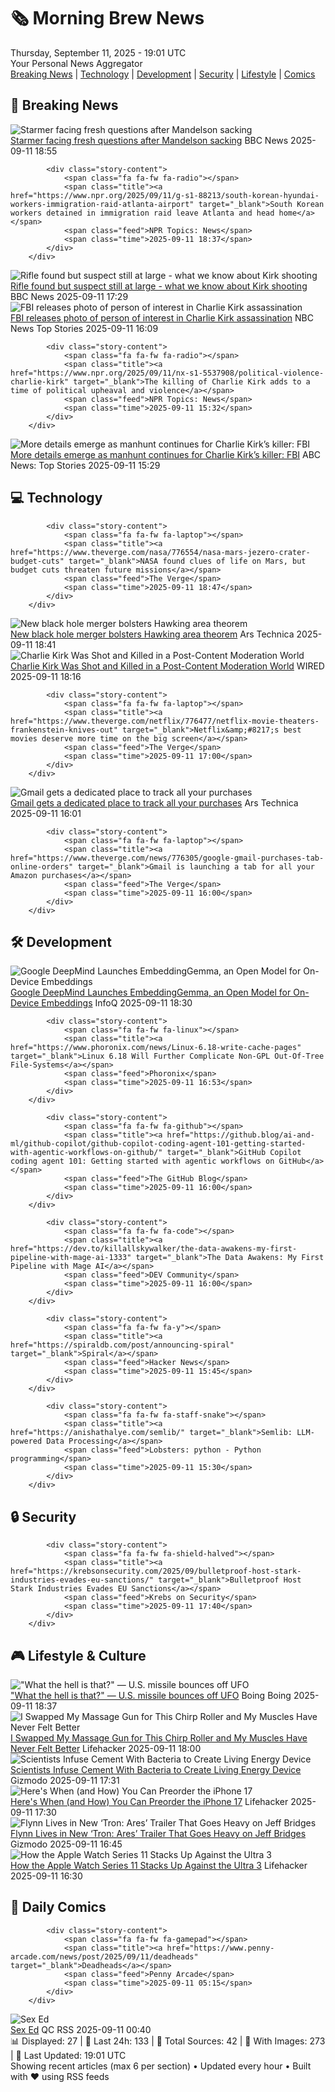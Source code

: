 <!-- Processing 54 RSS feeds at 2025-09-11 19:01:27 UTC -->
<!-- Processing: Poorly Drawn Lines -->
<!-- Processing: Garfield -->
<!-- Processing: Dilbert -->
<!-- Processing: Questionable Content -->
<!-- Processing: Girl Genius -->
<!-- Processing: CNN Top Stories -->
<!-- Processing: BBC World News -->
<!-- Processing: BBC Breaking News -->
<!-- Processing: NPR News -->
<!-- Processing: CBC News -->
<!-- Error processing https://rss.cbc.ca/lineup/topstories.xml: The read operation timed out -->
<!-- Processing: Reuters World News -->
<!-- Processing: Associated Press Breaking -->
<!-- Processing: NBC News Breaking -->
<!-- Processing: The Verge -->
<!-- Processing: Ars Technica -->
<!-- Processing: O'Reilly Radar -->
<!-- Processing: WIRED -->
<!-- Processing: StackOverflow Blog -->
<!-- Processing: Phoronix Linux News -->
<!-- Processing: It's FOSS -->
<!-- Error processing https://itsfoss.com/rss/: The read operation timed out -->
<!-- Processing: DistroWatch -->
<!-- Processing: Red Hat Blog -->
<!-- Processing: Ubuntu Blog -->
<!-- Processing: GitLab Blog -->
<!-- Processing: InfoQ -->
<!-- Processing: Coding Horror -->
<!-- Processing: The Pragmatic Engineer -->
<!-- Processing: Lifehacker -->
<!-- Processing: Boing Boing -->
<!-- Processing: Krebs on Security -->
<!-- Processing: Schneier on Security -->
<!-- Generated 9 new posts out of 31 feeds processed -->
<div class="newspaper-header">
    <h1 class="newspaper-title">🗞️ Morning Brew News</h1>
    <div class="newspaper-date">Thursday, September 11, 2025 - 19:01 UTC</div>
    <div class="newspaper-subtitle">Your Personal News Aggregator</div>
</div>

<div class="newspaper-nav">
    <a href="#breaking">Breaking News</a> |
    <a href="#tech">Technology</a> |
    <a href="#dev">Development</a> |
    <a href="#security">Security</a> |
    <a href="#lifestyle">Lifestyle</a> |
    <a href="#webcomics">Comics</a>
</div>

<div class="news-section breaking-news" id="breaking">
<h2 class="section-header">🚨 Breaking News</h2>
<div class="stories-container">
<div class="story">
            <img src="https://ichef.bbci.co.uk/ace/standard/240/cpsprodpb/2484/live/4a3c56a0-8ef7-11f0-ad1d-477615c292d0.jpg" alt="Starmer facing fresh questions after Mandelson sacking" class="story-image" loading="lazy" onerror="this.style.display='none'">
            <div class="story-content">
                <span class="fa fa-fw fa-flag"></span>
                <span class="title"><a href="https://www.bbc.com/news/articles/cy0v81zeggko?at_medium=RSS&at_campaign=rss" target="_blank">Starmer facing fresh questions after Mandelson sacking</a></span>
                <span class="feed">BBC News</span>
                <span class="time">2025-09-11 18:55</span>
            </div>
        </div>
<div class="story">
            
            <div class="story-content">
                <span class="fa fa-fw fa-radio"></span>
                <span class="title"><a href="https://www.npr.org/2025/09/11/g-s1-88213/south-korean-hyundai-workers-immigration-raid-atlanta-airport" target="_blank">South Korean workers detained in immigration raid leave Atlanta and head home</a></span>
                <span class="feed">NPR Topics: News</span>
                <span class="time">2025-09-11 18:37</span>
            </div>
        </div>
<div class="story">
            <img src="https://ichef.bbci.co.uk/ace/standard/240/cpsprodpb/b2cd/live/f6e3f740-8f0c-11f0-84c8-99de564f0440.png" alt="Rifle found but suspect still at large - what we know about Kirk shooting" class="story-image" loading="lazy" onerror="this.style.display='none'">
            <div class="story-content">
                <span class="fa fa-fw fa-earth-americas"></span>
                <span class="title"><a href="https://www.bbc.com/news/articles/cy04p4x21e5o?at_medium=RSS&at_campaign=rss" target="_blank">Rifle found but suspect still at large - what we know about Kirk shooting</a></span>
                <span class="feed">BBC News</span>
                <span class="time">2025-09-11 17:29</span>
            </div>
        </div>
<div class="story">
            <img src="https://media-cldnry.s-nbcnews.com/image/upload/t_fit_1500w/mpx/2704722219/2025_09/1757606946802_now_daily_a_patterson_poi_photo_250911_1920x1080-803lyu.jpg" alt="FBI releases photo of person of interest in Charlie Kirk assassination" class="story-image" loading="lazy" onerror="this.style.display='none'">
            <div class="story-content">
                <span class="fa fa-fw fa-broadcast-tower"></span>
                <span class="title"><a href="https://www.nbcnews.com/now/video/fbi-releases-photo-of-person-of-interest-in-charlie-kirk-assassination-247379013580" target="_blank">FBI releases photo of person of interest in Charlie Kirk assassination</a></span>
                <span class="feed">NBC News Top Stories</span>
                <span class="time">2025-09-11 16:09</span>
            </div>
        </div>
<div class="story">
            
            <div class="story-content">
                <span class="fa fa-fw fa-radio"></span>
                <span class="title"><a href="https://www.npr.org/2025/09/11/nx-s1-5537908/political-violence-charlie-kirk" target="_blank">The killing of Charlie Kirk adds to a time of political upheaval and violence</a></span>
                <span class="feed">NPR Topics: News</span>
                <span class="time">2025-09-11 15:32</span>
            </div>
        </div>
<div class="story">
            <img src="https://s.abcnews.com/images/Politics/charlie-kirk-speaking-gty-jt-250910_1757547358804_hpMain_4x3t_384.jpg" alt="More details emerge as manhunt continues for Charlie Kirk’s killer: FBI" class="story-image" loading="lazy" onerror="this.style.display='none'">
            <div class="story-content">
                <span class="fa fa-fw fa-tv"></span>
                <span class="title"><a href="https://abcnews.go.com/US/charlie-kirk-shooting-fbi-appeals-tips-manhunt-continues/story?id=125469211" target="_blank">More details emerge as manhunt continues for Charlie Kirk’s killer: FBI</a></span>
                <span class="feed">ABC News: Top Stories</span>
                <span class="time">2025-09-11 15:29</span>
            </div>
        </div>
</div>
</div>
<div class="news-section tech-news" id="tech">
<h2 class="section-header">💻 Technology</h2>
<div class="stories-container">
<div class="story">
            
            <div class="story-content">
                <span class="fa fa-fw fa-laptop"></span>
                <span class="title"><a href="https://www.theverge.com/nasa/776554/nasa-mars-jezero-crater-budget-cuts" target="_blank">NASA found clues of life on Mars, but budget cuts threaten future missions</a></span>
                <span class="feed">The Verge</span>
                <span class="time">2025-09-11 18:47</span>
            </div>
        </div>
<div class="story">
            <img src="https://cdn.arstechnica.net/wp-content/uploads/2025/09/LIGO-TOP-500x500.jpg" alt="New black hole merger bolsters Hawking area theorem" class="story-image" loading="lazy" onerror="this.style.display='none'">
            <div class="story-content">
                <span class="fa fa-fw fa-cog"></span>
                <span class="title"><a href="https://arstechnica.com/science/2025/09/new-black-hole-merger-bolsters-hawking-area-theorem/" target="_blank">New black hole merger bolsters Hawking area theorem</a></span>
                <span class="feed">Ars Technica</span>
                <span class="time">2025-09-11 18:41</span>
            </div>
        </div>
<div class="story">
            <img src="https://media.wired.com/photos/68c20f68cd6cf58db85176c6/master/pass/charlie-kirk-video-biz-2234095256.jpg" alt="Charlie Kirk Was Shot and Killed in a Post-Content Moderation World" class="story-image" loading="lazy" onerror="this.style.display='none'">
            <div class="story-content">
                <span class="fa fa-fw fa-bolt"></span>
                <span class="title"><a href="https://www.wired.com/story/charlie-kirk-shot-videos-spread-social-media/" target="_blank">Charlie Kirk Was Shot and Killed in a Post-Content Moderation World</a></span>
                <span class="feed">WIRED</span>
                <span class="time">2025-09-11 18:16</span>
            </div>
        </div>
<div class="story">
            
            <div class="story-content">
                <span class="fa fa-fw fa-laptop"></span>
                <span class="title"><a href="https://www.theverge.com/netflix/776477/netflix-movie-theaters-frankenstein-knives-out" target="_blank">Netflix&amp;#8217;s best movies deserve more time on the big screen</a></span>
                <span class="feed">The Verge</span>
                <span class="time">2025-09-11 17:00</span>
            </div>
        </div>
<div class="story">
            <img src="https://cdn.arstechnica.net/wp-content/uploads/2025/02/gmail-app-1-500x500.jpg" alt="Gmail gets a dedicated place to track all your purchases" class="story-image" loading="lazy" onerror="this.style.display='none'">
            <div class="story-content">
                <span class="fa fa-fw fa-cog"></span>
                <span class="title"><a href="https://arstechnica.com/gadgets/2025/09/gmail-gets-a-dedicated-place-to-track-all-your-purchases/" target="_blank">Gmail gets a dedicated place to track all your purchases</a></span>
                <span class="feed">Ars Technica</span>
                <span class="time">2025-09-11 16:01</span>
            </div>
        </div>
<div class="story">
            
            <div class="story-content">
                <span class="fa fa-fw fa-laptop"></span>
                <span class="title"><a href="https://www.theverge.com/news/776305/google-gmail-purchases-tab-online-orders" target="_blank">Gmail is launching a tab for all your Amazon purchases</a></span>
                <span class="feed">The Verge</span>
                <span class="time">2025-09-11 16:00</span>
            </div>
        </div>
</div>
</div>
<div class="news-section dev-news" id="dev">
<h2 class="section-header">🛠️ Development</h2>
<div class="stories-container">
<div class="story">
            <img src="https://res.infoq.com/news/2025/09/embedding-gemma/en/headerimage/header+%2850%29-1757614506140.jpg" alt="Google DeepMind Launches EmbeddingGemma, an Open Model for On-Device Embeddings" class="story-image" loading="lazy" onerror="this.style.display='none'">
            <div class="story-content">
                <span class="fa fa-fw fa-info-circle"></span>
                <span class="title"><a href="https://www.infoq.com/news/2025/09/embedding-gemma/?utm_campaign=infoq_content&utm_source=infoq&utm_medium=feed&utm_term=global" target="_blank">Google DeepMind Launches EmbeddingGemma, an Open Model for On-Device Embeddings</a></span>
                <span class="feed">InfoQ</span>
                <span class="time">2025-09-11 18:30</span>
            </div>
        </div>
<div class="story">
            
            <div class="story-content">
                <span class="fa fa-fw fa-linux"></span>
                <span class="title"><a href="https://www.phoronix.com/news/Linux-6.18-write-cache-pages" target="_blank">Linux 6.18 Will Further Complicate Non-GPL Out-Of-Tree File-Systems</a></span>
                <span class="feed">Phoronix</span>
                <span class="time">2025-09-11 16:53</span>
            </div>
        </div>
<div class="story">
            
            <div class="story-content">
                <span class="fa fa-fw fa-github"></span>
                <span class="title"><a href="https://github.blog/ai-and-ml/github-copilot/github-copilot-coding-agent-101-getting-started-with-agentic-workflows-on-github/" target="_blank">GitHub Copilot coding agent 101: Getting started with agentic workflows on GitHub</a></span>
                <span class="feed">The GitHub Blog</span>
                <span class="time">2025-09-11 16:00</span>
            </div>
        </div>
<div class="story">
            
            <div class="story-content">
                <span class="fa fa-fw fa-code"></span>
                <span class="title"><a href="https://dev.to/killallskywalker/the-data-awakens-my-first-pipeline-with-mage-ai-1333" target="_blank">The Data Awakens: My First Pipeline with Mage AI</a></span>
                <span class="feed">DEV Community</span>
                <span class="time">2025-09-11 16:00</span>
            </div>
        </div>
<div class="story">
            
            <div class="story-content">
                <span class="fa fa-fw fa-y"></span>
                <span class="title"><a href="https://spiraldb.com/post/announcing-spiral" target="_blank">Spiral</a></span>
                <span class="feed">Hacker News</span>
                <span class="time">2025-09-11 15:45</span>
            </div>
        </div>
<div class="story">
            
            <div class="story-content">
                <span class="fa fa-fw fa-staff-snake"></span>
                <span class="title"><a href="https://anishathalye.com/semlib/" target="_blank">Semlib: LLM-powered Data Processing</a></span>
                <span class="feed">Lobsters: python - Python programming</span>
                <span class="time">2025-09-11 15:30</span>
            </div>
        </div>
</div>
</div>
<div class="news-section security-news" id="security">
<h2 class="section-header">🔒 Security</h2>
<div class="stories-container">
<div class="story">
            
            <div class="story-content">
                <span class="fa fa-fw fa-shield-halved"></span>
                <span class="title"><a href="https://krebsonsecurity.com/2025/09/bulletproof-host-stark-industries-evades-eu-sanctions/" target="_blank">Bulletproof Host Stark Industries Evades EU Sanctions</a></span>
                <span class="feed">Krebs on Security</span>
                <span class="time">2025-09-11 17:40</span>
            </div>
        </div>
</div>
</div>
<div class="news-section lifestyle-news" id="lifestyle">
<h2 class="section-header">🎮 Lifestyle & Culture</h2>
<div class="stories-container">
<div class="story">
            <img src="https://i0.wp.com/boingboing.net/wp-content/uploads/2025/09/ufo-1.jpg?fit=1200%2C675&amp;quality=60&amp;ssl=1" alt="&quot;What the hell is that?&quot; — U.S. missile bounces off UFO" class="story-image" loading="lazy" onerror="this.style.display='none'">
            <div class="story-content">
                <span class="fa fa-fw fa-arrow-right"></span>
                <span class="title"><a href="https://boingboing.net/2025/09/11/what-the-hell-is-that-u-s-missile-bounces-off-ufo.html" target="_blank">&quot;What the hell is that?&quot; — U.S. missile bounces off UFO</a></span>
                <span class="feed">Boing Boing</span>
                <span class="time">2025-09-11 18:37</span>
            </div>
        </div>
<div class="story">
            <img src="https://lifehacker.com/imagery/articles/01K4WSSPGJGFAYDCBDTX06S303/hero-image.jpg" alt="I Swapped My Massage Gun for This Chirp Roller and My Muscles Have Never Felt Better" class="story-image" loading="lazy" onerror="this.style.display='none'">
            <div class="story-content">
                <span class="fa fa-fw fa-life-ring"></span>
                <span class="title"><a href="https://lifehacker.com/health/i-replaced-my-massage-gun-with-this-chirp-roller?utm_medium=RSS" target="_blank">I Swapped My Massage Gun for This Chirp Roller and My Muscles Have Never Felt Better</a></span>
                <span class="feed">Lifehacker</span>
                <span class="time">2025-09-11 18:00</span>
            </div>
        </div>
<div class="story">
            <img src="https://gizmodo.com/app/uploads/2025/09/bacteria-microbe-concrete.jpg" alt="Scientists Infuse Cement With Bacteria to Create Living Energy Device" class="story-image" loading="lazy" onerror="this.style.display='none'">
            <div class="story-content">
                <span class="fa fa-fw fa-computer"></span>
                <span class="title"><a href="https://gizmodo.com/scientists-infuse-cement-with-bacteria-to-create-living-energy-device-2000657611" target="_blank">Scientists Infuse Cement With Bacteria to Create Living Energy Device</a></span>
                <span class="feed">Gizmodo</span>
                <span class="time">2025-09-11 17:31</span>
            </div>
        </div>
<div class="story">
            <img src="https://lifehacker.com/imagery/articles/01K4WN3YPNGWH2A0CBKDGPQ3NN/hero-image.jpg" alt="Here&#x27;s When (and How) You Can Preorder the iPhone 17" class="story-image" loading="lazy" onerror="this.style.display='none'">
            <div class="story-content">
                <span class="fa fa-fw fa-life-ring"></span>
                <span class="title"><a href="https://lifehacker.com/tech/preorder-iphone-17?utm_medium=RSS" target="_blank">Here&#x27;s When (and How) You Can Preorder the iPhone 17</a></span>
                <span class="feed">Lifehacker</span>
                <span class="time">2025-09-11 17:30</span>
            </div>
        </div>
<div class="story">
            <img src="https://gizmodo.com/app/uploads/2025/09/Tron-Ares-Jeff-Bridges.jpg" alt="Flynn Lives in New ‘Tron: Ares’ Trailer That Goes Heavy on Jeff Bridges" class="story-image" loading="lazy" onerror="this.style.display='none'">
            <div class="story-content">
                <span class="fa fa-fw fa-computer"></span>
                <span class="title"><a href="https://gizmodo.com/flynn-lives-in-new-tron-ares-trailer-that-goes-heavy-on-jeff-bridges-2000657613" target="_blank">Flynn Lives in New ‘Tron: Ares’ Trailer That Goes Heavy on Jeff Bridges</a></span>
                <span class="feed">Gizmodo</span>
                <span class="time">2025-09-11 16:45</span>
            </div>
        </div>
<div class="story">
            <img src="https://lifehacker.com/imagery/articles/01K4WPVKEF8G5QP859GGPYFVPP/hero-image.jpg" alt="How the Apple Watch Series 11 Stacks Up Against the Ultra 3" class="story-image" loading="lazy" onerror="this.style.display='none'">
            <div class="story-content">
                <span class="fa fa-fw fa-life-ring"></span>
                <span class="title"><a href="https://lifehacker.com/tech/how-the-apple-watch-series-11-stacks-up-against-ultra-3?utm_medium=RSS" target="_blank">How the Apple Watch Series 11 Stacks Up Against the Ultra 3</a></span>
                <span class="feed">Lifehacker</span>
                <span class="time">2025-09-11 16:30</span>
            </div>
        </div>
</div>
</div>
<div class="news-section webcomics-section" id="webcomics">
<h2 class="section-header">🎨 Daily Comics</h2>
<div class="stories-container">
<div class="story">
            
            <div class="story-content">
                <span class="fa fa-fw fa-gamepad"></span>
                <span class="title"><a href="https://www.penny-arcade.com/news/post/2025/09/11/deadheads" target="_blank">Deadheads</a></span>
                <span class="feed">Penny Arcade</span>
                <span class="time">2025-09-11 05:15</span>
            </div>
        </div>
<div class="story">
            <img src="http://www.questionablecontent.net/comics/5655.png" alt="Sex Ed" class="story-image" loading="lazy" onerror="this.style.display='none'">
            <div class="story-content">
                <span class="fa fa-fw fa-music"></span>
                <span class="title"><a href="http://questionablecontent.net/view.php?comic=5655" target="_blank">Sex Ed</a></span>
                <span class="feed">QC RSS</span>
                <span class="time">2025-09-11 00:40</span>
            </div>
        </div>
</div>
</div>

<div class="newspaper-footer">
    <div class="stats">
        📊 Displayed: 27 | 📅 Last 24h: 133 | 📡 Total Sources: 42 | 📸 With Images: 273 |
        🔄 Last Updated: 19:01 UTC
    </div>
    <div class="footer-note">
        Showing recent articles (max 6 per section) • Updated every hour • Built with ❤️ using RSS feeds
    </div>
</div>
